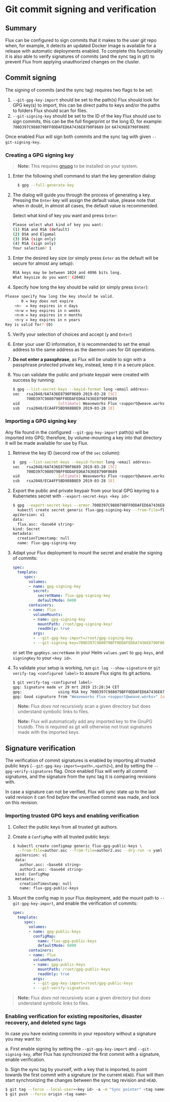 # Git commit signing and verification

## Summary

Flux can be configured to sign commits that it makes to the user git
repo when, for example, it detects an updated Docker image is available
for a release with automatic deployments enabled. To complete this
functionality it is also able to verify signatures of commits (and the
sync tag in git) to prevent Flux from applying unauthorized changes on
the cluster.

## Commit signing

The signing of commits (and the sync tag) requires two flags to be set:

1. `--git-gpg-key-import` should be set to the path(s) Flux should look
   for GPG key(s) to import, this can be direct paths to keys and/or
   the paths to folders Flux should scan for files.
2. `--git-signing-key` should be set to the ID of the key Flux should
   use to sign commits, this can be the full fingerprint or the long
   ID, for example: `700D397C988079BFF0DDAFED6A7436E8790F8689` (or
   `6A7436E8790F8689`)

Once enabled Flux will sign both commits and the sync tag with given
`--git-signing-key`.

### Creating a GPG signing key

> **Note:** This requires [gnupg](https://www.gnupg.org) to be
installed on your system.

1. Enter the following shell command to start the key generation dialog:

   ```sh
     $ gpg --full-generate-key
   ```

2. The dialog will guide you through the process of generating a key.
   Pressing the `Enter` key will assign the default value, please note
   that when in doubt, in almost all cases, the default value is
   recommended.

   Select what kind of key you want and press `Enter`:

   ```sh
   Please select what kind of key you want:
   (1) RSA and RSA (default)
   (2) DSA and Elgamal
   (3) DSA (sign only)
   (4) RSA (sign only)
   Your selection? 1
   ```

3. Enter the desired key size (or simply press `Enter` as the default
   will be secure for almost any setup):

   ```sh
   RSA keys may be between 1024 and 4096 bits long.
   What keysize do you want? (2048)
   ```

4. Specify how long the key should be valid (or simply press `Enter`):

  ```sh
  Please specify how long the key should be valid.
         0 = key does not expire
      <n>  = key expires in n days
      <n>w = key expires in n weeks
      <n>m = key expires in n months
      <n>y = key expires in n years
  Key is valid for? (0)
  ```

5. Verify your selection of choices and accept (`y` and `Enter`)

6. Enter your user ID information, it is recommended to set the email
   address to the same address as the daemon uses for Git operations.

7. **Do not enter a passphrase**, as Flux will be unable to sign with a
   passphrase protected private key, instead, keep it in a secure place.

8. You can validate the public and private keypair were created with
   success by running:

   ```sh
   $ gpg --list-secret-keys --keyid-format long <email address>
   sec   rsa2048/6A7436E8790F8689 2019-03-28 [SC]
         700D397C988079BFF0DDAFED6A7436E8790F8689
   uid                 [ultimate] Weaveworks Flux <support@weave.works>
   ssb   rsa2048/ECA4FF5BD988B8E9 2019-03-28 [E]
   ```

### Importing a GPG signing key

Any file found in the configured `--git-gpg-key-import` path(s) will be
imported into GPG; therefore, by volume-mounting a key into that
directory it will be made available for use by Flux.

1. Retrieve the key ID (second row of the `sec` column):

   ```sh
   $  gpg --list-secret-keys --keyid-format long <email address>
   sec   rsa2048/6A7436E8790F8689 2019-03-28 [SC]
         700D397C988079BFF0DDAFED6A7436E8790F8689
   uid                 [ultimate] Weaveworks Flux <support@weave.works>
   ssb   rsa2048/ECA4FF5BD988B8E9 2019-03-28 [E]
   ```

2. Export the public and private keypair from your local GPG keyring
   to a Kubernetes secret with `--export-secret-keys <key id>`:

   ```sh
   $ gpg --export-secret-keys --armor 700D397C988079BFF0DDAFED6A7436E8790F8689 |
     kubectl create secret generic flux-gpg-signing-key --from-file=flux.asc=/dev/stdin --dry-run -o yaml
   apiVersion: v1
   data:
     flux.asc: <base64 string>
   kind: Secret
   metadata:
     creationTimestamp: null
     name: flux-gpg-signing-key
   ```

3. Adapt your Flux deployment to mount the secret and enable the
   signing of commits:

   ```yaml
   spec:
     template:
        spec:
          volumes:
          - name: gpg-signing-key
            secret:
              secretName: flux-gpg-signing-key
              defaultMode: 0400
          containers:
          - name: flux
            volumeMounts:
            - name: gpg-signing-key
              mountPath: /root/gpg-signing-key/
              readOnly: true
            args:
            - --git-gpg-key-import=/root/gpg-signing-key
            - --git-signing-key=700D397C988079BFF0DDAFED6A7436E8790F8689 # key id
   ```

   or set the `gpgKeys.secretName` in your Helm `values.yaml` to
   `gpg-keys`, and `signingKey` to your `<key id>`.

4. To validate your setup is working, run `git log --show-signature` or
   `git verify-tag <configured label>` to assure Flux signs its git
   actions.

   ```sh
   $ git verify-tag <configured label>
   gpg: Signature made vr 29 mrt 2019 15:28:34 CET
   gpg:                using RSA key 700D397C988079BFF0DDAFED6A7436E8790F8689
   gpg: Good signature from "Weaveworks Flux <support@weave.works>" [ultimate]
   ```

> **Note:** Flux *does not* recursively scan a given directory but does
understand symbolic links to files.

> **Note:** Flux will automatically add any imported key to the GnuPG
> trustdb. This is required as git will otherwise not trust signatures
> made with the imported keys.

## Signature verification

The verification of commit signatures is enabled by importing all
trusted public keys (`--git-gpg-key-import=<path>,<path2>`), and by
setting the `--gpg-verify-signatures` flag. Once enabled Flux will
verify all commit signatures, and the signature from the sync tag it is
comparing revisions with.

In case a signature can not be verified, Flux will sync state up to the
last valid revision it can find _before_ the unverified commit was
made, and lock on this revision.

### Importing trusted GPG keys and enabling verification

1. Collect the public keys from all trusted git authors.

2. Create a `ConfigMap` with all trusted public keys:

   ```sh
   $ kubectl create configmap generic flux-gpg-public-keys \
     --from-file=author.asc --from-file=author2.asc --dry-run -o yaml
    apiVersion: v1
    data:
      author.asc: <base64 string>
      author2.asc: <base64 string>
    kind: ConfigMap
    metadata:
      creationTimestamp: null
      name: flux-gpg-public-keys
   ```

3. Mount the config map in your Flux deployment, add the mount path to
   `--git-gpg-key-import`, and enable the verification of commits:

   ```yaml
   spec:
     template:
        spec:
          volumes:
          - name: gpg-public-keys
            configMap:
              name: flux-gpg-public-keys
              defaultMode: 0400
          containers:
          - name: flux
            volumeMounts:
            - name: gpg-public-keys
              mountPath: /root/gpg-public-keys
              readOnly: true
            args:
            - --git-gpg-key-import=/root/gpg-public-keys
            - --git-verify-signatures
   ```

> **Note:** Flux *does not* recursively scan a given directory but does
understand symbolic links to files.

### Enabling verification for existing repositories, disaster recovery, and deleted sync tags

In case you have existing commits in your repository without a
signature you may want to:

a. First enable signing by setting the `--git-gpg-key-import` and
   `--git-signing-key`, after Flux has synchronized the first commit
   with a signature, enable verification.

b. Sign the sync tag by yourself, with a key that is imported, to point
   towards the first commit with a signature (or the current `HEAD`).
   Flux will then start synchronizing the changes between the sync tag
   revision and `HEAD`.

   ```sh
   $ git tag --force --local-user=<key id> -a -m "Sync pointer" <tag name> <revision>
   $ git push --force origin <tag name>
   ```
